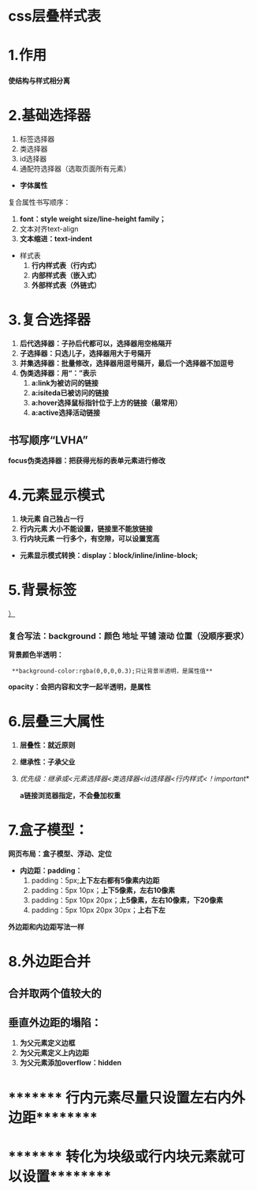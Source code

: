 # css层叠样式表

# 1.作用

### `使结构与样式相分离`

# 2.基础选择器

1. 标签选择器
2. 类选择器
3. id选择器
4. 通配符选择器（选取页面所有元素）
- **字体属性**

复合属性书写顺序：

1. **font：style	weight	size/line-height	family；**
2. 文本对齐text-align
3. **文本缩进：text-indent**
- 样式表
    1. **行内样式表（行内式）**
    2. **内部样式表（嵌入式）**
    3. **外部样式表（外链式）**

# 3.复合选择器

1. **后代选择器：子孙后代都可以，选择器用空格隔开**
2. **子选择器：只选儿子，选择器用大于号隔开**
3. **并集选择器：批量修改，选择器用逗号隔开，最后一个选择器不加逗号**
4.  **伪类选择器：用“：”表示**	
    1. **a:link为被访问的链接**
    2. **a:isiteda已被访问的链接**
    3. **a:hover选择鼠标指针位于上方的链接（最常用）**
    4. **a:active选择活动链接**

## 书写顺序“LVHA”

**focus伪类选择器：把获得光标的表单元素进行修改**

# **4.元素显示模式**

1. **块元素	自己独占一行**
2. **行内元素	大小不能设置，链接里不能放链接**
3. **行内块元素	一行多个，有空隙，可以设置宽高**
- **元素显示模式转换：display：block/inline/inline-block;**

# 5.背景标签

[）](https://www.notion.so/667e250e82cf4c5598ada2b14dc13fa5)

### 复合写法：background：颜色 地址 平铺 滚动 位置（没顺序要求）

**背景颜色半透明：**

     **background-color:rgba(0,0,0,0.3);只让背景半透明，是属性值**

**opacity：会把内容和文字一起半透明，是属性**

# 6.层叠三大属性

1. **层叠性：就近原则**
2. **继承性：子承父业**
3. **优先级：继承或*<元素选择器<类选择器<id选择器<行内样式<！important**

    **a链接浏览器指定，不会叠加权重**

# 7.盒子模型：

**网页布局：盒子模型、浮动、定位**

- **内边距：padding：**
    1. padding：5px;**上下左右都有5像素内边距**
    2. padding：5px 10px；**上下5像素，左右10像素**
    3. padding：5px 10px 20px；**上5像素，左右10像素，下20像素**
    4. padding：5px 10px 20px 30px；**上右下左**

**外边距和内边距写法一样**

# 8.外边距合并

## 合并取两个值较大的

## 垂直外边距的塌陷：

1. **为父元素定义边框**
2. **为父元素定义上内边距**
3. **为父元素添加overflow：hidden**

# ******* 行内元素尽量只设置左右内外边距********

# ******* 转化为块级或行内块元素就可以设置********
